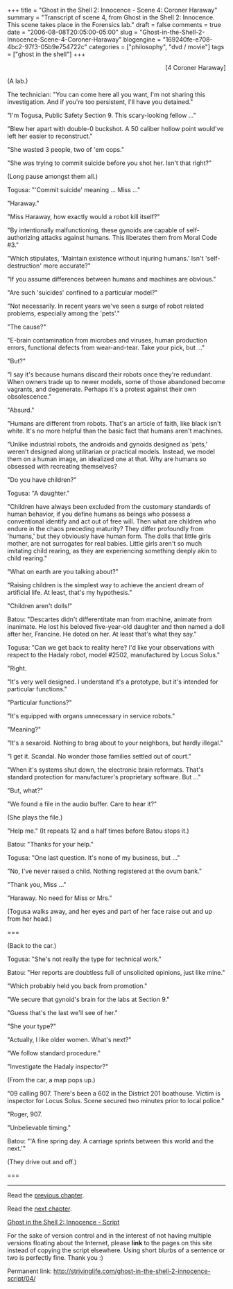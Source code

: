 +++
title = "Ghost in the Shell 2: Innocence - Scene 4: Coroner Haraway"
summary = "Transcript of scene 4, from Ghost in the Shell 2: Innocence.  This scene takes place in the Forensics lab."
draft = false
comments = true
date = "2006-08-08T20:05:00-05:00"
slug = "Ghost-in-the-Shell-2-Innocence-Scene-4-Coroner-Haraway"
blogengine = "169240fe-e708-4bc2-97f3-05b9e754722c"
categories = ["philosophy", "dvd / movie"]
tags = ["ghost in the shell"]
+++

<p style="text-align: right">
[4 Coroner Haraway]
</p>
<p>
(A lab.)
</p>
<p>
The technician: &quot;You can come here all you want, I&#39;m not sharing this investigation. And if you&#39;re too persistent, I&#39;ll have you detained.&quot;
</p>
<!--more-->
<p>
&quot;I&#39;m Togusa, Public Safety Section 9. This scary-looking fellow ...&quot;
</p>
<p>
&quot;Blew her apart with double-0 buckshot. A 50 caliber hollow point would&#39;ve left her easier to reconstruct.&quot;
</p>
<!--adsense-->
<p>
&quot;She wasted 3 people, two of &#39;em cops.&quot;
</p>
<p>
&quot;She was trying to commit suicide before you shot her. Isn&#39;t that right?&quot;
</p>
<p>
(Long pause amongst them all.)
</p>
<p>
Togusa: &quot;&#39;Commit suicide&#39; meaning ... Miss ...&quot;
</p>
<p>
&quot;Haraway.&quot;
</p>
<p>
&quot;Miss Haraway, how exactly would a robot kill itself?&quot;
</p>
<p>
&quot;By intentionally malfunctioning, these gynoids are capable of self-authorizing attacks against humans. This liberates them from Moral Code #3.&quot;
</p>
<p>
&quot;Which stipulates, &#39;Maintain existence without injuring humans.&#39; Isn&#39;t &#39;self-destruction&#39; more accurate?&quot;
</p>
<p>
&quot;If you assume differences between humans and machines are obvious.&quot;
</p>
<p>
&quot;Are such &#39;suicides&#39; confined to a particular model?&quot;
</p>
<p>
&quot;Not necessarily. In recent years we&#39;ve seen a surge of robot related problems, especially among the &#39;pets&#39;.&quot;
</p>
<p>
&quot;The cause?&quot;
</p>
<p>
&quot;E-brain contamination from microbes and viruses, human production errors, functional defects from wear-and-tear. Take your pick, but ...&quot;
</p>
<p>
&quot;But?&quot;
</p>
<p>
&quot;I say it&#39;s because humans discard their robots once they&#39;re redundant. When owners trade up to newer models, some of those abandoned become vagrants, and degenerate. Perhaps it&#39;s a protest against their own obsolescence.&quot;
</p>
<p>
&quot;Absurd.&quot;
</p>
<p>
&quot;Humans are different from robots. That&#39;s an article of faith, like black isn&#39;t white. It&#39;s no more helpful than the basic fact that humans aren&#39;t machines.
</p>
<p>
&quot;Unlike industrial robots, the androids and gynoids designed as &#39;pets,&#39; weren&#39;t designed along utilitarian or practical models. Instead, we model them on a human image, an idealized one at that. Why are humans so obsessed with recreating themselves?
</p>
<p>
&quot;Do you have children?&quot;
</p>
<p>
Togusa: &quot;A daughter.&quot;
</p>
<p>
&quot;Children have always been excluded from the customary standards of human behavior, if you define humans as beings who possess a conventional identify and act out of free will. Then what are children who endure in the chaos preceding maturity? They differ profoundly from &#39;humans,&#39; but they obviously have human form. The dolls that little girls mother, are not surrogates for real babies. Little girls aren&#39;t so much imitating child rearing, as they are experiencing something deeply akin to child rearing.&quot;
</p>
<p>
&quot;What on earth are you talking about?&quot;
</p>
<p>
&quot;Raising children is the simplest way to achieve the ancient dream of artificial life. At least, that&#39;s my hypothesis.&quot;
</p>
<p>
&quot;Children aren&#39;t dolls!&quot;
</p>
<p>
Batou: &quot;Descartes didn&#39;t differentitate man from machine, animate from inanimate. He lost his beloved five-year-old daughter and then named a doll after her, Francine. He doted on her. At least that&#39;s what they say.&quot;
</p>
<p>
Togusa: &quot;Can we get back to reality here? I&#39;d like your observations with respect to the Hadaly robot, model #2502, manufactured by Locus Solus.&quot;
</p>
<p>
&quot;Right.
</p>
<p>
&quot;It&#39;s very well designed. I understand it&#39;s a prototype, but it&#39;s intended for particular functions.&quot;
</p>
<p>
&quot;Particular functions?&quot;
</p>
<p>
&quot;It&#39;s equipped with organs unnecessary in service robots.&quot;
</p>
<p>
&quot;Meaning?&quot;
</p>
<p>
&quot;It&#39;s a sexaroid. Nothing to brag about to your neighbors, but hardly illegal.&quot;
</p>
<p>
&quot;I get it. Scandal. No wonder those families settled out of court.&quot;
</p>
<p>
&quot;When it&#39;s systems shut down, the electronic brain reformats. That&#39;s standard protection for manufacturer&#39;s proprietary software. But ...&quot;
</p>
<p>
&quot;But, what?&quot;
</p>
<p>
&quot;We found a file in the audio buffer. Care to hear it?&quot;
</p>
<p>
(She plays the file.)
</p>
<p>
&quot;Help me.&quot;  (It repeats 12 and a half times before Batou stops it.)
</p>
<p>
Batou: &quot;Thanks for your help.&quot;
</p>
<p>
Togusa: &quot;One last question. It&#39;s none of my business, but ...&quot;
</p>
<p>
&quot;No, I&#39;ve never raised a child. Nothing registered at the ovum bank.&quot;
</p>
<p>
&quot;Thank you, Miss ...&quot;
</p>
<p>
&quot;Haraway. No need for Miss or Mrs.&quot;
</p>
<p>
(Togusa walks away, and her eyes and part of her face raise out and up from her head.)
</p>
<p>
===
</p>
<p>
(Back to the car.)
</p>
<p>
Togusa: &quot;She&#39;s not really the type for technical work.&quot;
</p>
<p>
Batou: &quot;Her reports are doubtless full of unsolicited opinions, just like mine.&quot;
</p>
<p>
&quot;Which probably held you back from promotion.&quot;
</p>
<p>
&quot;We secure that gynoid&#39;s brain for the labs at Section 9.&quot;
</p>
<p>
&quot;Guess that&#39;s the last we&#39;ll see of her.&quot;
</p>
<p>
&quot;She your type?&quot;
</p>
<p>
&quot;Actually, I like older women. What&#39;s next?&quot;
</p>
<p>
&quot;We follow standard procedure.&quot;
</p>
<p>
&quot;Investigate the Hadaly inspector?&quot;
</p>
<p>
(From the car, a map pops up.)
</p>
<p>
&quot;09 calling 907. There&#39;s been a 602 in the District 201 boathouse. Victim is inspector for Locus Solus. Scene secured two minutes prior to local police.&quot;
</p>
<p>
&quot;Roger, 907.
</p>
<p>
&quot;Unbelievable timing.&quot;
</p>
<p>
Batou: &quot;&#39;A fine spring day. A carriage sprints between this world and the next.&#39;&quot;
</p>
<p>
(They drive out and off.)
</p>
<p>
===
</p>
<hr />
<p>
Read the <a href="/ghost-in-the-shell-2-innocence-script/03/">previous chapter</a>.
</p>
<p>
Read the <a href="/ghost-in-the-shell-2-innocence-script/05/">next chapter</a>.
</p>
<p>
<a href="/ghost-in-the-shell-2-innocence-script/">Ghost in the Shell 2: Innocence - Script</a>
</p>
<div class="tip">
<p>
For the sake of version control and in the interest of not having multiple versions floating about the Internet, please <strong>link</strong> to the pages on this site instead of copying the script elsewhere. Using short blurbs of a sentence or two is perfectly fine.  Thank you :)
</p>
<p>
Permanent link: <a href="/ghost-in-the-shell-2-innocence-script/04/">http://strivinglife.com/ghost-in-the-shell-2-innocence-script/04/</a>
</p>
</div>


